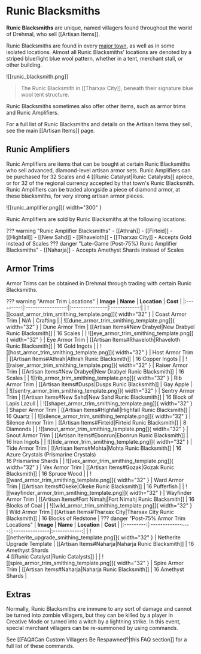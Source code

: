 # Runic Blacksmiths

**Runic Blacksmiths** are unique, named villagers found throughout the world of Drehmal, who sell [[Artisan Items]]. 

Runic Blacksmiths are found in every [major town](/World/Drehmal/Settlements/Official_Towns/), as well as in some isolated locations. Almost all Runic Blacksmiths' locations are denoted by a striped blue/light blue wool pattern, whether in a tent, merchant stall, or other building.

![[runic_blacksmith.png]]
> The Runic Blacksmith in [[Tharxax City]], beneath their signature blue wool tent structure.

Runic Blacksmiths sometimes also offer other items, such as armor trims and Runic Amplifiers.

For a full list of Runic Blacksmiths and details on the Artisan Items they sell, see the main [[Artisan Items]] page.

## Runic Amplifiers
Runic Amplifiers are items that can be bought at certain Runic Blacksmiths who sell advanced, diamond-level artisan armor sets. Runic Amplifiers can be purchased for 32 Scales and 4 [[Runic Catalyst|Runic Catalysts]] apiece, or for 32 of the regional currency accepted by that town's Runic Blacksmith. Runic Amplifiers can be traded alongside a piece of diamond armor, at these blacksmiths, for very strong artisan armor pieces.

![[runic_amplifier.png]]{ width="300" }

Runic Amplifiers are sold by Runic Blacksmiths at the following locations:

??? warning "Runic Amplifier Blacksmiths"
    - [[Athrah]]
    - [[Firteid]]
    - [[Highfall]]
    - [[New Sahd]]
    - [[Rhaveloth]]
    - [[Tharxax City]] - Accepts Gold instead of Scales
    ??? danger "Late-Game (Post-75%) Runic Amplifier Blacksmiths"
        - [[Naharja]] - Accepts Amethyst Shards instead of Scales

## Armor Trims
Armor Trims can be obtained in Drehmal through trading with certain Runic Blacksmiths. 

??? warning "Armor Trim Locations"
    | **Image** | **Name** | **Location** | **Cost** |
    |:---------:|:-----------------:|:---------------|:------------:|
    | ![[coast_armor_trim_smithing_template.png]]{ width="32" } | Coast Armor Trim | N/A  | Crafting |
    | ![[dune_armor_trim_smithing_template.png]]{ width="32" } | Dune Armor Trim | [[Artisan Items#New Drabyel|New Drabyel Runic Blacksmith]] | 16 Scales |
    | ![[eye_armor_trim_smithing_template.png]]{ width="32" } | Eye Armor Trim | [[Artisan Items#Rhaveloth|Rhaveloth Runic Blacksmith]] | 16 Gold Ingots |
    | ![[host_armor_trim_smithing_template.png]]{ width="32" } | Host Armor Trim | [[Artisan Items#Athrah|Athrah Runic Blacksmith]] | 16 Copper Ingots |
    | ![[raiser_armor_trim_smithing_template.png]]{ width="32" } | Raiser Armor Trim | [[Artisan Items#New Drabyel|New Drabyel Runic Blacksmith]] | 16 Scales |
    | ![[rib_armor_trim_smithing_template.png]]{ width="32" } | Rib Armor Trim | [[Artisan Items#Dusps|Dusps Runic Blacksmith]] | Gay Apple | 
    | ![[sentry_armor_trim_smithing_template.png]]{ width="32" } | Sentry Armor Trim | [[Artisan Items#New Sahd|New Sahd Runic Blacksmith]] | 16 Block of Lapis Lazuli |
    | ![[shaper_armor_trim_smithing_template.png]]{ width="32" } | Shaper Armor Trim | [[Artisan Items#Highfall|Highfall Runic Blacksmith]] | 16 Quartz | 
    | ![[silence_armor_trim_smithing_template.png]]{ width="32" } | Silence Armor Trim | [[Artisan Items#Firteid|Firteid Runic Blacksmith]] | 8 Diamonds |
    | ![[snout_armor_trim_smithing_template.png]]{ width="32" } | Snout Armor Trim | [[Artisan Items#Ebonrun|Ebonrun Runic Blacksmith]] | 16 Iron Ingots | 
    | ![[tide_armor_trim_smithing_template.png]]{ width="32" } | Tide Armor Trim | [[Artisan Items#Mohta|Mohta Runic Blacksmith]] | 16 Azure Crystals (Prismarine Crystals) <br> 16 Prismarine Shards |
    | ![[vex_armor_trim_smithing_template.png]]{ width="32" } | Vex Armor Trim | [[Artisan Items#Gozak|Gozak Runic Blacksmith]] | 16 Spruce Wood | 
    | ![[ward_armor_trim_smithing_template.png]]{ width="32" } | Ward Armor Trim | [[Artisan Items#Okeke|Okeke Runic Blacksmith]] | 16 Pufferfish | 
    | ![[wayfinder_armor_trim_smithing_template.png]]{ width="32" } | Wayfinder Armor Trim | [[Artisan Items#Fort Nimahj|Fort Nimahj Runic Blacksmith]] | 16 Blocks of Coal | 
    | ![[wild_armor_trim_smithing_template.png]]{ width="32" } | Wild Armor Trim | [[Artisan Items#Tharxax City|Tharxax City Runic Blacksmith]] | 16 Blocks of Redstone |
    ??? danger "Post-75% Armor Trim Locations"
        | **Image** | **Name** | **Location** | **Cost** |
        |:---------:|:-----------------:|:---------------|:------------:| 
        | ![[netherite_upgrade_smithing_template.png]]{ width="32" } | Netherite Upgrade Template | [[Artisan Items#Naharja|Naharja Runic Blacksmith]] | 16 Amethyst Shards <br>4 [[Runic Catalyst|Runic Catalysts]] |
        | ![[spire_armor_trim_smithing_template.png]]{ width="32" } | Spire Armor Trim | [[Artisan Items#Naharja|Naharja Runic Blacksmith]] | 16 Amethyst Shards | 

## Extras

Normally, Runic Blacksmiths are immune to any sort of damage and cannot be turned into zombie villagers, but they can be killed by a player in Creative Mode or turned into a witch by a lightning strike. In this event, special merchant villagers can be re-summoned by using commands.

See [[FAQ#Can Custom Villagers Be Respawned?|this FAQ section]] for a full list of these commands.


    







